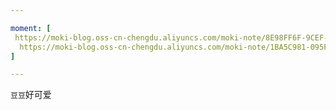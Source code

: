 ```yaml
---

moment: [
 https://moki-blog.oss-cn-chengdu.aliyuncs.com/moki-note/8E98FF6F-9CEF-4400-B876-4526FF70E451_1_105_c.jpeg,
  https://moki-blog.oss-cn-chengdu.aliyuncs.com/moki-note/1BA5C981-095F-400D-874D-47480A4B2D2A_1_105_c.jpeg
]

---
```


`豆豆`好可爱
